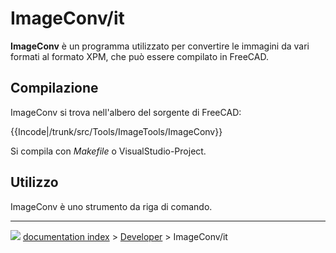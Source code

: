 # ImageConv/it
**ImageConv** è un programma utilizzato per convertire le immagini da vari formati al formato XPM, che può essere compilato in FreeCAD.



## Compilazione

ImageConv si trova nell\'albero del sorgente di FreeCAD:


{{Incode|/trunk/src/Tools/ImageTools/ImageConv}}

Si compila con *Makefile* o VisualStudio-Project.



## Utilizzo

ImageConv è uno strumento da riga di comando.



---
![](images/Right_arrow.png) [documentation index](../README.md) > [Developer](Category_Developer.md) > ImageConv/it
